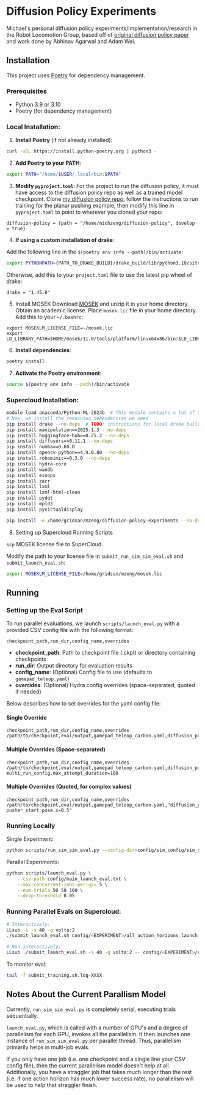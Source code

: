 # Diffusion Policy Experiments

Michael's personal diffusion policy experiments/implementation/research in the Robot Locomotion Group, based off of [original diffusion policy paper](https://diffusion-policy.cs.columbia.edu/) and work done by Abhinav Agarwal and Adam Wei.

## Installation

This project uses [Poetry](https://python-poetry.org/) for dependency management.

### Prerequisites
- Python 3.9 or 3.10
- Poetry (for dependency management)

### Local Installation:

1. **Install Poetry** (if not already installed):
```bash
curl -sSL https://install.python-poetry.org | python3 -
```

2. **Add Poetry to your PATH**:
```bash
export PATH="/home/$USER/.local/bin:$PATH"
```

3. **Modify `pyproject.toml`**:
For the project to run the diffusion policy, it must have access to the diffusion policy repo as well as a trained model checkpoint. Clone [my diffusion policy repo](https://github.com/Michaelszeng/diffusion-policy-experiments), follow the instructions to run training for the planar pushing example, then modify this line in `pyproject.toml` to point to wherever you cloned your repo:

```
diffusion-policy = {path = "/home/michzeng/diffusion-policy", develop = true}
```

4. **If using a custom installation of drake**:

Add the following line in the `$(poetry env info --path)/bin/activate`:

```bash
export PYTHONPATH={PATH_TO_DRAKE_BUILD}/drake_build/lib/python3.10/site-packages:${PYTHONPATH}
```

Otherwise, add this to your `project.toml` file to use the latest pip wheel of drake:

```
drake = "1.45.0"
```

5. Install MOSEK
Download [MOSEK](mosektoolslinux64x86.tar.bz2) and unzip it in your home directory. Obtain an academic license. Place `mosek.lic` file in your home directory. Add this to your `~/.bashrc`: 

```
export MOSEKLM_LICENSE_FILE=~/mosek.lic
export LD_LIBRARY_PATH=$HOME/mosek/11.0/tools/platform/linux64x86/bin:$LD_LIBRARY_PATH
```


6. **Install dependencies**:
```bash
poetry install
```

7. **Activate the Poetry environment**:
```bash
source $(poetry env info --path)/bin/activate
```

### Supercloud Installation:
```bash
module load anaconda/Python-ML-2024b  # This module contains a lot of the dependencies we need
# Now, we install the remaining dependencies we need
pip install drake --no-deps  # TODO: instructions for local drake build?
pip install manipulation==2025.1.3 --no-deps
pip install huggingface-hub==0.25.2 --no-deps
pip install diffusers==0.11.1 --no-deps
pip install numba==0.60.0
pip install opencv-python==4.9.0.80 --no-deps
pip install robomimic==0.3.0 --no-deps
pip install hydra-core
pip install wandb
pip install einops
pip install zarr
pip install lxml
pip install lxml-html-clean
pip install pydot
pip install mpld3
pip install pyvirtualdisplay

pip install -e /home/gridsan/mzeng/diffusion-policy-experiments --no-deps
```

8. Setting up Supercloud Running Scripts

`scp` MOSEK license file to SuperCloud.

Modify the path to your license file in `submit_run_sim_sim_eval.sh` and `submit_launch_eval.sh`:

```bash
export MOSEKLM_LICENSE_FILE=/home/gridsan/mzeng/mosek.lic
```



## Running

### Setting up the Eval Script

To run parallel evaluations, we launch `scripts/launch_eval.py` with a provided CSV config file with the following format:

```csv
checkpoint_path,run_dir,config_name,overrides
```

- **checkpoint_path**: Path to checkpoint file (.ckpt) or directory containing checkpoints
- **run_dir**: Output directory for evaluation results
- **config_name**: (Optional) Config file to use (defaults to `gamepad_teleop.yaml`)
- **overrides**: (Optional) Hydra config overrides (space-separated, quoted if needed)

Below describes how to set overrides for the yaml config file:

#### Single Override

```csv
checkpoint_path,run_dir,config_name,overrides
/path/to/checkpoint,eval/output,gamepad_teleop_carbon.yaml,diffusion_policy_config.cfg_overrides.n_action_steps=4
```

#### Multiple Overrides (Space-separated)

```csv
checkpoint_path,run_dir,config_name,overrides
/path/to/checkpoint,eval/output,gamepad_teleop_carbon.yaml,diffusion_policy_config.cfg_overrides.n_action_steps=4 multi_run_config.max_attempt_duration=100
```

#### Multiple Overrides (Quoted, for complex values)

```csv
checkpoint_path,run_dir,config_name,overrides
/path/to/checkpoint,eval/output,gamepad_teleop_carbon.yaml,"diffusion_policy_config.cfg_overrides.n_action_steps=4 pusher_start_pose.x=0.5"
```


### Running Locally

Single Experiment:
```bash
python scripts/run_sim_sim_eval.py --config-dir=config/sim_config/sim_sim --config-name=gamepad_teleop_carbon 'diffusion_policy_config.checkpoint="/home/michzeng/diffusion-policy/data/outputs/planar_pushing/2_obs/checkpoints/latest.ckpt"'
```

Parallel Experiments:
```bash
python scripts/launch_eval.py \
    --csv-path config/main_launch_eval.txt \
    --max-concurrent-jobs-per-gpu 5 \
    --num-trials 50 50 100 \
    --drop-threshold 0.05
```

### Running Parallel Evals on Supercloud:
```bash
# Interactively:
LLsub -i -s 40 -g volta:2
./submit_launch_eval.sh config/<EXPERIMENT>/all_action_horizons_launch_eval_supercloud.txt

# Non-interactively:
LLsub ./submit_launch_eval.sh -s 40 -g volta:2 -- config/<EXPERIMENT>/all_action_horizons_launch_eval_supercloud.txt
```

To monitor eval:
```bash
tail -f submit_training.sh.log-XXXX
```



## Notes About the Current Parallism Model

Currently, `run_sim_sim_eval.py` is completely serial, executing trials sequentially.

`launch_eval.py`, which is called with a number of GPU's and a degree of parallelism for each GPU, invokes all the parallelism. It then launches one instance of `run_sim_sim_eval.py` per parallel thread. Thus, parallelism primarily helps in multi-job evals.

If you only have one job (i.e. one checkpoint and a single line your CSV config file), then the current parallelism model doesn't help at all. Additionally, you have a straggler job that takes much longer than the rest (i.e. if one action horizon has much lower success rate), no parallelism will be used to help that straggler finish.
